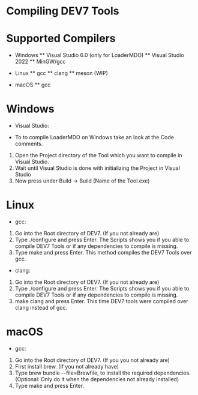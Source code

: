 # Compiling DEV7 Tools

# Supported Compilers
- Windows
** Visual Studio 6.0 (only for LoaderMDO)
** Visual Studio 2022
** MinGW/gcc

- Linux
** gcc
** clang
** meson (WIP)

- macOS
** gcc

# Windows
- Visual Studio:
* To to compile LoaderMDO on Windows take an look at the Code comments.

1. Open the Project directory of the Tool which you want to compile in Visual Studio.
2. Wait until Visual Studio is done with initializing the Project in Visual Studio
3. Now press under Build -> Build (Name of the Tool.exe)


# Linux
- gcc:
1. Go into the Root directory of DEV7. (If you not already are)
2. Type ./configure and press Enter. The Scripts shows you if you able to compile DEV7 Tools or if any dependencies to compile is missing.
3. Type make and press Enter. This method compiles the DEV7 Tools over gcc.

- clang:
1. Go into the Root directory of DEV7. (If you not already are)
2. Type ./configure and press Enter. The Scripts shows you if you able to compile DEV7 Tools or if any dependencies to compile is missing.
3. make clang and press Enter. This time DEV7 tools were compiled over clang instead of gcc.

# macOS
- gcc:
1. Go into the Root directory of DEV7. (If you you not already are) 
2. First install brew. (If you not already have)
3. Type brew bundle --file=Brewfile, to install the required dependencies. (Optional: Only do it when the dependencies not already installed)
4. Type make and press Enter. 
